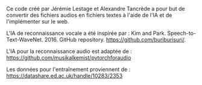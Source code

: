 Ce code créé par Jérémie Lestage et Alexandre Tancrède a pour but de convertir des fichiers audios en fichiers textes à l'aide de l'IA et de l'implémenter sur le web.

L'IA de reconnaissance vocale a été inspirée par :
  Kim and Park. Speech-to-Text-WaveNet. 2016. GitHub repository. https://github.com/buriburisuri/.

L'IA pour la reconnaissance audio est adaptée de :
  https://github.com/musikalkemist/pytorchforaudio

Les données pour l'entraînement proviennent de :
  https://datashare.ed.ac.uk/handle/10283/2353
